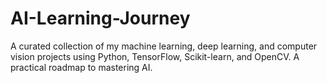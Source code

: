 # AI-Learning-Journey
A curated collection of my machine learning, deep learning, and computer vision projects using Python, TensorFlow, Scikit-learn, and OpenCV. A practical roadmap to mastering AI.
